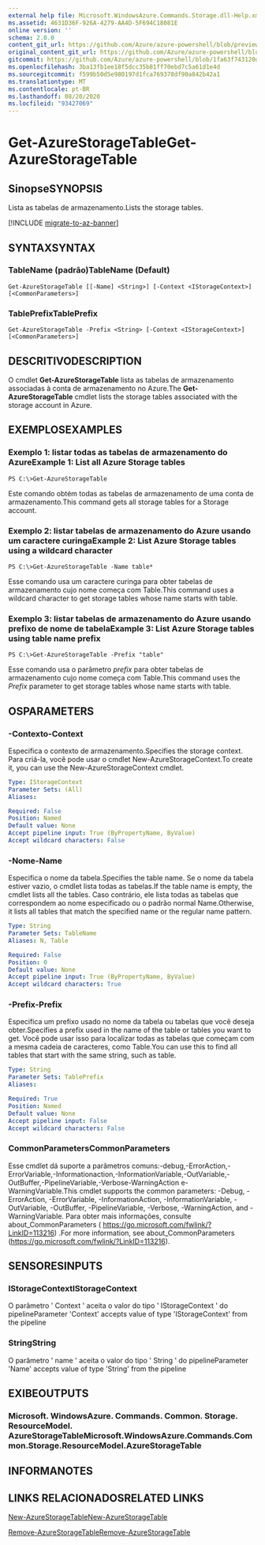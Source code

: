 ```yaml
---
external help file: Microsoft.WindowsAzure.Commands.Storage.dll-Help.xml
ms.assetid: 4631D36F-926A-4279-AA4D-5F694C18081E
online version: ''
schema: 2.0.0
content_git_url: https://github.com/Azure/azure-powershell/blob/preview/src/Storage/Commands.Storage/help/Get-AzureStorageTable.md
original_content_git_url: https://github.com/Azure/azure-powershell/blob/preview/src/Storage/Commands.Storage/help/Get-AzureStorageTable.md
gitcommit: https://github.com/Azure/azure-powershell/blob/1fa63f743120d7a7cd6cbb28ee43cd0f4c654af9
ms.openlocfilehash: 3ba13fb1ee18f5dcc35b81ff70ebd7c5a61d1e4d
ms.sourcegitcommit: f599b50d5e980197d1fca769378df90a842b42a1
ms.translationtype: MT
ms.contentlocale: pt-BR
ms.lasthandoff: 08/20/2020
ms.locfileid: "93427069"
---
```

# <span data-ttu-id="fc761-101">Get-AzureStorageTable</span><span class="sxs-lookup"><span data-stu-id="fc761-101">Get-AzureStorageTable</span></span>

## <span data-ttu-id="fc761-102">Sinopse</span><span class="sxs-lookup"><span data-stu-id="fc761-102">SYNOPSIS</span></span>
<span data-ttu-id="fc761-103">Lista as tabelas de armazenamento.</span><span class="sxs-lookup"><span data-stu-id="fc761-103">Lists the storage tables.</span></span>

[!INCLUDE [migrate-to-az-banner](../../includes/migrate-to-az-banner.md)]

## <span data-ttu-id="fc761-104">SYNTAX</span><span class="sxs-lookup"><span data-stu-id="fc761-104">SYNTAX</span></span>

### <span data-ttu-id="fc761-105">TableName (padrão)</span><span class="sxs-lookup"><span data-stu-id="fc761-105">TableName (Default)</span></span>
```
Get-AzureStorageTable [[-Name] <String>] [-Context <IStorageContext>] [<CommonParameters>]
```

### <span data-ttu-id="fc761-106">TablePrefix</span><span class="sxs-lookup"><span data-stu-id="fc761-106">TablePrefix</span></span>
```
Get-AzureStorageTable -Prefix <String> [-Context <IStorageContext>] [<CommonParameters>]
```

## <span data-ttu-id="fc761-107">DESCRITIVO</span><span class="sxs-lookup"><span data-stu-id="fc761-107">DESCRIPTION</span></span>
<span data-ttu-id="fc761-108">O cmdlet **Get-AzureStorageTable** lista as tabelas de armazenamento associadas à conta de armazenamento no Azure.</span><span class="sxs-lookup"><span data-stu-id="fc761-108">The **Get-AzureStorageTable** cmdlet lists the storage tables associated with the storage account in Azure.</span></span>

## <span data-ttu-id="fc761-109">EXEMPLOS</span><span class="sxs-lookup"><span data-stu-id="fc761-109">EXAMPLES</span></span>

### <span data-ttu-id="fc761-110">Exemplo 1: listar todas as tabelas de armazenamento do Azure</span><span class="sxs-lookup"><span data-stu-id="fc761-110">Example 1: List all Azure Storage tables</span></span>
```
PS C:\>Get-AzureStorageTable
```

<span data-ttu-id="fc761-111">Este comando obtém todas as tabelas de armazenamento de uma conta de armazenamento.</span><span class="sxs-lookup"><span data-stu-id="fc761-111">This command gets all storage tables for a Storage account.</span></span>

### <span data-ttu-id="fc761-112">Exemplo 2: listar tabelas de armazenamento do Azure usando um caractere curinga</span><span class="sxs-lookup"><span data-stu-id="fc761-112">Example 2: List Azure Storage tables using a wildcard character</span></span>
```
PS C:\>Get-AzureStorageTable -Name table*
```

<span data-ttu-id="fc761-113">Esse comando usa um caractere curinga para obter tabelas de armazenamento cujo nome começa com Table.</span><span class="sxs-lookup"><span data-stu-id="fc761-113">This command uses a wildcard character to get storage tables whose name starts with table.</span></span>

### <span data-ttu-id="fc761-114">Exemplo 3: listar tabelas de armazenamento do Azure usando prefixo de nome de tabela</span><span class="sxs-lookup"><span data-stu-id="fc761-114">Example 3: List Azure Storage tables using table name prefix</span></span>
```
PS C:\>Get-AzureStorageTable -Prefix "table"
```

<span data-ttu-id="fc761-115">Esse comando usa o parâmetro *prefix* para obter tabelas de armazenamento cujo nome começa com Table.</span><span class="sxs-lookup"><span data-stu-id="fc761-115">This command uses the *Prefix* parameter to get storage tables whose name starts with table.</span></span>

## <span data-ttu-id="fc761-116">OS</span><span class="sxs-lookup"><span data-stu-id="fc761-116">PARAMETERS</span></span>

### <span data-ttu-id="fc761-117">-Contexto</span><span class="sxs-lookup"><span data-stu-id="fc761-117">-Context</span></span>
<span data-ttu-id="fc761-118">Especifica o contexto de armazenamento.</span><span class="sxs-lookup"><span data-stu-id="fc761-118">Specifies the storage context.</span></span>
<span data-ttu-id="fc761-119">Para criá-la, você pode usar o cmdlet New-AzureStorageContext.</span><span class="sxs-lookup"><span data-stu-id="fc761-119">To create it, you can use the New-AzureStorageContext cmdlet.</span></span>

```yaml
Type: IStorageContext
Parameter Sets: (All)
Aliases: 

Required: False
Position: Named
Default value: None
Accept pipeline input: True (ByPropertyName, ByValue)
Accept wildcard characters: False
```

### <span data-ttu-id="fc761-120">-Nome</span><span class="sxs-lookup"><span data-stu-id="fc761-120">-Name</span></span>
<span data-ttu-id="fc761-121">Especifica o nome da tabela.</span><span class="sxs-lookup"><span data-stu-id="fc761-121">Specifies the table name.</span></span>
<span data-ttu-id="fc761-122">Se o nome da tabela estiver vazio, o cmdlet lista todas as tabelas.</span><span class="sxs-lookup"><span data-stu-id="fc761-122">If the table name is empty, the cmdlet lists all the tables.</span></span>
<span data-ttu-id="fc761-123">Caso contrário, ele lista todas as tabelas que correspondem ao nome especificado ou o padrão normal Name.</span><span class="sxs-lookup"><span data-stu-id="fc761-123">Otherwise, it lists all tables that match the specified name or the regular name pattern.</span></span>

```yaml
Type: String
Parameter Sets: TableName
Aliases: N, Table

Required: False
Position: 0
Default value: None
Accept pipeline input: True (ByPropertyName, ByValue)
Accept wildcard characters: True
```

### <span data-ttu-id="fc761-124">-Prefix</span><span class="sxs-lookup"><span data-stu-id="fc761-124">-Prefix</span></span>
<span data-ttu-id="fc761-125">Especifica um prefixo usado no nome da tabela ou tabelas que você deseja obter.</span><span class="sxs-lookup"><span data-stu-id="fc761-125">Specifies a prefix used in the name of the table or tables you want to get.</span></span>
<span data-ttu-id="fc761-126">Você pode usar isso para localizar todas as tabelas que começam com a mesma cadeia de caracteres, como Table.</span><span class="sxs-lookup"><span data-stu-id="fc761-126">You can use this to find all tables that start with the same string, such as table.</span></span>

```yaml
Type: String
Parameter Sets: TablePrefix
Aliases: 

Required: True
Position: Named
Default value: None
Accept pipeline input: False
Accept wildcard characters: False
```

### <span data-ttu-id="fc761-127">CommonParameters</span><span class="sxs-lookup"><span data-stu-id="fc761-127">CommonParameters</span></span>
<span data-ttu-id="fc761-128">Esse cmdlet dá suporte a parâmetros comuns:-debug,-ErrorAction,-ErrorVariable,-Informationaction,-InformationVariable,-OutVariable,-OutBuffer,-PipelineVariable,-Verbose-WarningAction e-WarningVariable.</span><span class="sxs-lookup"><span data-stu-id="fc761-128">This cmdlet supports the common parameters: -Debug, -ErrorAction, -ErrorVariable, -InformationAction, -InformationVariable, -OutVariable, -OutBuffer, -PipelineVariable, -Verbose, -WarningAction, and -WarningVariable.</span></span> <span data-ttu-id="fc761-129">Para obter mais informações, consulte about_CommonParameters ( https://go.microsoft.com/fwlink/?LinkID=113216) .</span><span class="sxs-lookup"><span data-stu-id="fc761-129">For more information, see about_CommonParameters (https://go.microsoft.com/fwlink/?LinkID=113216).</span></span>

## <span data-ttu-id="fc761-130">SENSORES</span><span class="sxs-lookup"><span data-stu-id="fc761-130">INPUTS</span></span>

### <span data-ttu-id="fc761-131">IStorageContext</span><span class="sxs-lookup"><span data-stu-id="fc761-131">IStorageContext</span></span>

<span data-ttu-id="fc761-132">O parâmetro ' Context ' aceita o valor do tipo ' IStorageContext ' do pipeline</span><span class="sxs-lookup"><span data-stu-id="fc761-132">Parameter 'Context' accepts value of type 'IStorageContext' from the pipeline</span></span>

### <span data-ttu-id="fc761-133">String</span><span class="sxs-lookup"><span data-stu-id="fc761-133">String</span></span>

<span data-ttu-id="fc761-134">O parâmetro ' name ' aceita o valor do tipo ' String ' do pipeline</span><span class="sxs-lookup"><span data-stu-id="fc761-134">Parameter 'Name' accepts value of type 'String' from the pipeline</span></span>

## <span data-ttu-id="fc761-135">EXIBE</span><span class="sxs-lookup"><span data-stu-id="fc761-135">OUTPUTS</span></span>

### <span data-ttu-id="fc761-136">Microsoft. WindowsAzure. Commands. Common. Storage. ResourceModel. AzureStorageTable</span><span class="sxs-lookup"><span data-stu-id="fc761-136">Microsoft.WindowsAzure.Commands.Common.Storage.ResourceModel.AzureStorageTable</span></span>

## <span data-ttu-id="fc761-137">INFORMA</span><span class="sxs-lookup"><span data-stu-id="fc761-137">NOTES</span></span>

## <span data-ttu-id="fc761-138">LINKS RELACIONADOS</span><span class="sxs-lookup"><span data-stu-id="fc761-138">RELATED LINKS</span></span>

[<span data-ttu-id="fc761-139">New-AzureStorageTable</span><span class="sxs-lookup"><span data-stu-id="fc761-139">New-AzureStorageTable</span></span>](./New-AzureStorageTable.md)

[<span data-ttu-id="fc761-140">Remove-AzureStorageTable</span><span class="sxs-lookup"><span data-stu-id="fc761-140">Remove-AzureStorageTable</span></span>](./Remove-AzureStorageTable.md)


